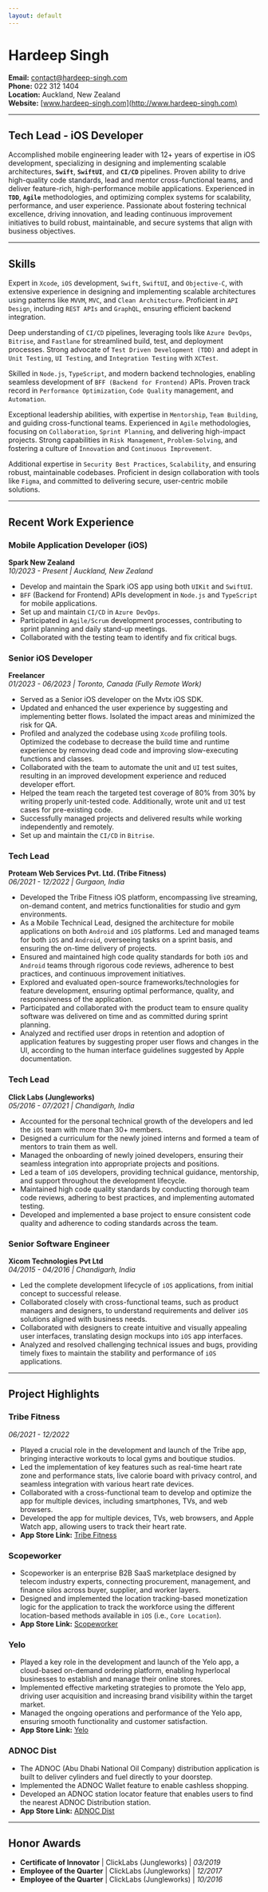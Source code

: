 ```yaml
---
layout: default
---
```

<link rel="stylesheet" href="/styles.css">


# Hardeep Singh

**Email:** [contact@hardeep-singh.com](mailto:contact@hardeep-singh.com)  
**Phone:** 022 312 1404  
**Location:** Auckland, New Zealand  
**Website:** [www.hardeep-singh.com](http://www.hardeep-singh.com)

---

## Tech Lead - iOS Developer

Accomplished mobile engineering leader with 12+ years of expertise in iOS development, specializing in designing and implementing scalable architectures, **`Swift`**, **`SwiftUI`**, and **`CI/CD`** pipelines. Proven ability to drive high-quality code standards, lead and mentor cross-functional teams, and deliver feature-rich, high-performance mobile applications. Experienced in **`TDD`**, **`Agile`** methodologies, and optimizing complex systems for scalability, performance, and user experience. Passionate about fostering technical excellence, driving innovation, and leading continuous improvement initiatives to build robust, maintainable, and secure systems that align with business objectives.

---

## Skills

Expert in `Xcode`, `iOS` development, `Swift`, `SwiftUI`, and `Objective-C`, with extensive experience in designing and implementing scalable architectures using patterns like `MVVM`, `MVC`, and `Clean Architecture`. Proficient in `API Design`, including `REST APIs` and `GraphQL`, ensuring efficient backend integration.

Deep understanding of `CI/CD` pipelines, leveraging tools like `Azure DevOps`, `Bitrise`, and `Fastlane` for streamlined build, test, and deployment processes. Strong advocate of `Test Driven Development (TDD)` and adept in `Unit Testing`, `UI Testing`, and `Integration Testing` with `XCTest`.

Skilled in `Node.js`, `TypeScript`, and modern backend technologies, enabling seamless development of `BFF (Backend for Frontend)` APIs. Proven track record in `Performance Optimization`, `Code Quality` management, and `Automation`.

Exceptional leadership abilities, with expertise in `Mentorship`, `Team Building`, and guiding cross-functional teams. Experienced in `Agile` methodologies, focusing on `Collaboration`, `Sprint Planning`, and delivering high-impact projects. Strong capabilities in `Risk Management`, `Problem-Solving`, and fostering a culture of `Innovation` and `Continuous Improvement`.

Additional expertise in `Security Best Practices`, `Scalability`, and ensuring robust, maintainable codebases. Proficient in design collaboration with tools like `Figma`, and committed to delivering secure, user-centric mobile solutions.

---

## Recent Work Experience

### Mobile Application Developer (iOS)  
**Spark New Zealand**  
*10/2023 - Present | Auckland, New Zealand*  
- Develop and maintain the Spark iOS app using both `UIKit` and `SwiftUI`.  
- `BFF` (Backend for Frontend) APIs development in `Node.js` and `TypeScript` for mobile applications.  
- Set up and maintain `CI/CD` in `Azure DevOps`.  
- Participated in `Agile/Scrum` development processes, contributing to sprint planning and daily stand-up meetings.  
- Collaborated with the testing team to identify and fix critical bugs.  

### Senior iOS Developer  
**Freelancer**  
*01/2023 - 06/2023 | Toronto, Canada (Fully Remote Work)*  
- Served as a Senior iOS developer on the Mvtx iOS SDK.  
- Updated and enhanced the user experience by suggesting and implementing better flows. Isolated the impact areas and minimized the risk for QA.  
- Profiled and analyzed the codebase using `Xcode` profiling tools. Optimized the codebase to decrease the build time and runtime experience by removing dead code and improving slow-executing functions and classes.  
- Collaborated with the team to automate the unit and `UI` test suites, resulting in an improved development experience and reduced developer effort.  
- Helped the team reach the targeted test coverage of 80% from 30% by writing properly unit-tested code. Additionally, wrote unit and `UI` test cases for pre-existing code.  
- Successfully managed projects and delivered results while working independently and remotely.  
- Set up and maintain the `CI/CD` in `Bitrise`.  

### Tech Lead  
**Proteam Web Services Pvt. Ltd. (Tribe Fitness)**  
*06/2021 - 12/2022 | Gurgaon, India*  
- Developed the Tribe Fitness iOS platform, encompassing live streaming, on-demand content, and metrics functionalities for studio and gym environments.  
- As a Mobile Technical Lead, designed the architecture for mobile applications on both `Android` and `iOS` platforms. Led and managed teams for both `iOS` and `Android`, overseeing tasks on a sprint basis, and ensuring the on-time delivery of projects.  
- Ensured and maintained high code quality standards for both `iOS` and `Android` teams through rigorous code reviews, adherence to best practices, and continuous improvement initiatives.  
- Explored and evaluated open-source frameworks/technologies for feature development, ensuring optimal performance, quality, and responsiveness of the application.  
- Participated and collaborated with the product team to ensure quality software was delivered on time and as committed during sprint planning.  
- Analyzed and rectified user drops in retention and adoption of application features by suggesting proper user flows and changes in the UI, according to the human interface guidelines suggested by Apple documentation.  

### Tech Lead  
**Click Labs (Jungleworks)**  
*05/2016 - 07/2021 | Chandigarh, India*  
- Accounted for the personal technical growth of the developers and led the `iOS` team with more than 30+ members.  
- Designed a curriculum for the newly joined interns and formed a team of mentors to train them as well.  
- Managed the onboarding of newly joined developers, ensuring their seamless integration into appropriate projects and positions.  
- Led a team of `iOS` developers, providing technical guidance, mentorship, and support throughout the development lifecycle.  
- Maintained high code quality standards by conducting thorough team code reviews, adhering to best practices, and implementing automated testing.  
- Developed and implemented a base project to ensure consistent code quality and adherence to coding standards across the team.  

### Senior Software Engineer  
**Xicom Technologies Pvt Ltd**  
*04/2015 - 04/2016 | Chandigarh, India*  
- Led the complete development lifecycle of `iOS` applications, from initial concept to successful release.  
- Collaborated closely with cross-functional teams, such as product managers and designers, to understand requirements and deliver `iOS` solutions aligned with business needs.  
- Collaborated with designers to create intuitive and visually appealing user interfaces, translating design mockups into `iOS` app interfaces.  
- Analyzed and resolved challenging technical issues and bugs, providing timely fixes to maintain the stability and performance of `iOS` applications.  

---

## Project Highlights

### Tribe Fitness  
*06/2021 - 12/2022*  
- Played a crucial role in the development and launch of the Tribe app, bringing interactive workouts to local gyms and boutique studios.  
- Led the implementation of key features such as real-time heart rate zone and performance stats, live calorie board with privacy control, and seamless integration with various heart rate devices.  
- Collaborated with a cross-functional team to develop and optimize the app for multiple devices, including smartphones, TVs, and web browsers.  
- Developed the app for multiple devices, TVs, web browsers, and Apple Watch app, allowing users to track their heart rate.  
- **App Store Link:** [Tribe Fitness](https://apps.apple.com/in/app/tribe-inc/id1517775081)

### Scopeworker  
- Scopeworker is an enterprise B2B SaaS marketplace designed by telecom industry experts, connecting procurement, management, and finance silos across buyer, supplier, and worker layers.  
- Designed and implemented the location tracking-based monetization logic for the application to track the workforce using the different location-based methods available in `iOS` (i.e., `Core Location`).  
- **App Store Link:** [Scopeworker](https://apps.apple.com/us/app/scopeworker/id1449832813)

### Yelo  
- Played a key role in the development and launch of the Yelo app, a cloud-based on-demand ordering platform, enabling hyperlocal businesses to establish and manage their online stores.  
- Implemented effective marketing strategies to promote the Yelo app, driving user acquisition and increasing brand visibility within the target market.  
- Managed the ongoing operations and performance of the Yelo app, ensuring smooth functionality and customer satisfaction.  
- **App Store Link:** [Yelo](https://apps.apple.com/in/app/tookan-agent/id997255391)

### ADNOC Dist  
- The ADNOC (Abu Dhabi National Oil Company) distribution application is built to deliver cylinders and fuel directly to your doorstep.  
- Implemented the ADNOC Wallet feature to enable cashless shopping.  
- Developed an ADNOC station locator feature that enables users to find the nearest ADNOC Distribution station.  
- **App Store Link:** [ADNOC Dist](https://apps.apple.com/us/app/adnoc-dist/id1015371099)

---

## Honor Awards

- **Certificate of Innovator** | ClickLabs (Jungleworks) | *03/2019*  
- **Employee of the Quarter** | ClickLabs (Jungleworks) | *12/2017*  
- **Employee of the Quarter** | ClickLabs (Jungleworks) | *10/2016*
